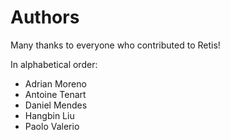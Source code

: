 # Authors

Many thanks to everyone who contributed to Retis!

In alphabetical order:
- Adrian Moreno
- Antoine Tenart
- Daniel Mendes
- Hangbin Liu
- Paolo Valerio

